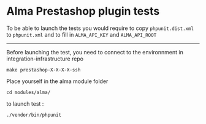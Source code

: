 Alma Prestashop plugin tests
=====================

To be able to launch the tests you would require to copy `phpunit.dist.xml` to `phpunit.xml`
and to fill in `ALMA_API_KEY` and `ALMA_API_ROOT`

---------------------

Before launching the test, you need to connect to the environnment in integration-infrastructure repo
```
make prestashop-X-X-X-X-ssh
```

Place yourself in the alma module folder
```
cd modules/alma/
```

to launch test :
```
./vendor/bin/phpunit
```
